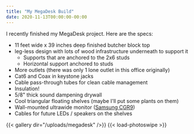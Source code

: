 ```yaml
---
title: "My MegaDesk Build"
date: 2020-11-13T00:00:00-00:00
---
```


I recently finished my MegaDesk project.
Here are the specs:

* 11 feet wide x 39 inches deep finished butcher block top
* leg-less design with lots of wood infrastructure underneath to support it
  * Supports that are anchored to the 2x6 studs
  * Horizontal support anchored to studs
* More outlets (there was only 1 lone outlet in this office originally)
* Cat6 and Coax in keystone jacks
* Cable pass-through tubes for clean cable management
* Insulation!
* 5/8" thick sound dampening drywall
* Cool triangular floating shelves (maybe I'll put some plants on them)
* Wall-mounted ultrawide monitor ([Samsung CGR9](https://www.samsung.com/us/computing/monitors/gaming/49-crg9-dual-qhd-curved-qled-gaming-monitor-lc49rg90ssnxza/))
* Cables for future LEDs / speakers on the shelves

{{< gallery dir="/uploads/megadesk" />}} {{< load-photoswipe >}}
